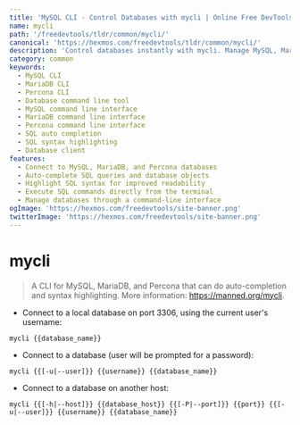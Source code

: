 ```yaml
---
title: 'MySQL CLI - Control Databases with mycli | Online Free DevTools by Hexmos'
name: mycli
path: '/freedevtools/tldr/common/mycli/'
canonical: 'https://hexmos.com/freedevtools/tldr/common/mycli/'
description: 'Control databases instantly with mycli. Manage MySQL, MariaDB, and Percona databases through command line interface. Free online tool, no registration required.'
category: common
keywords:
  - MySQL CLI
  - MariaDB CLI
  - Percona CLI
  - Database command line tool
  - MySQL command line interface
  - MariaDB command line interface
  - Percona command line interface
  - SQL auto completion
  - SQL syntax highlighting
  - Database client
features:
  - Connect to MySQL, MariaDB, and Percona databases
  - Auto-complete SQL queries and database objects
  - Highlight SQL syntax for improved readability
  - Execute SQL commands directly from the terminal
  - Manage databases through a command-line interface
ogImage: 'https://hexmos.com/freedevtools/site-banner.png'
twitterImage: 'https://hexmos.com/freedevtools/site-banner.png'
---
```


# mycli

> A CLI for MySQL, MariaDB, and Percona that can do auto-completion and syntax highlighting.
> More information: <https://manned.org/mycli>.

- Connect to a local database on port 3306, using the current user's username:

`mycli {{database_name}}`

- Connect to a database (user will be prompted for a password):

`mycli {{[-u|--user]}} {{username}} {{database_name}}`

- Connect to a database on another host:

`mycli {{[-h|--host]}} {{database_host}} {{[-P|--port]}} {{port}} {{[-u|--user]}} {{username}} {{database_name}}`
